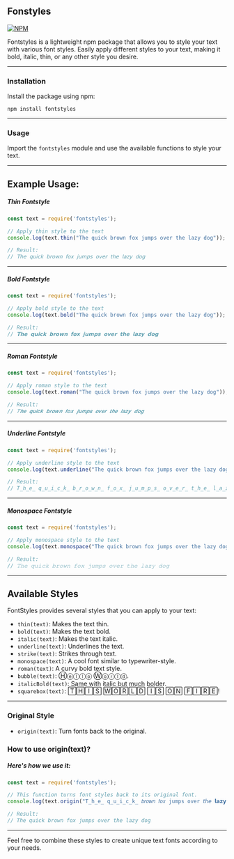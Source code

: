 ## Fonstyles
[![NPM](https://img.shields.io/badge/Available%20On-NPM-lightgrey.svg?logo=npm&logoColor=DA291A&labelColor=white&style=flat-square)](https://www.npmjs.com/package/fontstyles)

Fontstyles is a lightweight npm package that allows you to style your text with various font styles. Easily apply different styles to your text, making it bold, italic, thin, or any other style you desire.

---
### Installation
Install the package using npm:

```shell
npm install fontstyles
```
---
### Usage
Import the `fontstyles` module and use the available functions to style your text.

---
## Example Usage:
##### Thin Fontstyle
```javascript
const text = require('fontstyles');

// Apply thin style to the text
console.log(text.thin("The quick brown fox jumps over the lazy dog"));

// Result:
// 𝖳𝗁𝖾 𝗊𝗎𝗂𝖼𝗄 𝖻𝗋𝗈𝗐𝗇 𝖿𝗈𝗑 𝗃𝗎𝗆𝗉𝗌 𝗈𝗏𝖾𝗋 𝗍𝗁𝖾 𝗅𝖺𝗓𝗒 𝖽𝗈𝗀
```
---
##### Bold Fontstyle
```javascript
const text = require('fontstyles');

// Apply bold style to the text
console.log(text.bold("The quick brown fox jumps over the lazy dog"));

// Result:
// 𝗧𝗵𝗲 𝗾𝘂𝗶𝗰𝗸 𝗯𝗿𝗼𝘄𝗻 𝗳𝗼𝘅 𝗷𝘂𝗺𝗽𝘀 𝗼𝘃𝗲𝗿 𝘁𝗵𝗲 𝗹𝗮𝘇𝘆 𝗱𝗼𝗴
```
---
##### Roman Fontstyle
```javascript
const text = require('fontstyles');

// Apply roman style to the text
console.log(text.roman("The quick brown fox jumps over the lazy dog"));

// Result:
// 𝑇𝒉𝒆 𝒒𝒖𝒊𝒄𝒌 𝒃𝒓𝒐𝒘𝒏 𝒇𝒐𝒙 𝒋𝒖𝒎𝒑𝒔 𝒐𝒗𝒆𝒓 𝒕𝒉𝒆 𝒍𝒂𝒛𝒚 𝒅𝒐𝒈
```
---
##### Underline Fontstyle
```javascript
const text = require('fontstyles');

// Apply underline style to the text
console.log(text.underline("The quick brown fox jumps over the lazy dog"));

// Result:
// T̲h̲e̲ q̲u̲i̲c̲k̲ b̲r̲o̲w̲n̲ f̲o̲x̲ j̲u̲m̲p̲s̲ o̲v̲e̲r̲ t̲h̲e̲ l̲a̲z̲y̲ d̲o̲g̲
```
---
##### Monospace Fontstyle
```javascript
const text = require('fontstyles');

// Apply monospace style to the text
console.log(text.monospace("The quick brown fox jumps over the lazy dog"));

// Result:
// 𝚃𝚑𝚎 𝚚𝚞𝚒𝚌𝚔 𝚋𝚛𝚘𝚠𝚗 𝚏𝚘𝚡 𝚓𝚞𝚖𝚙𝚜 𝚘𝚟𝚎𝚛 𝚝𝚑𝚎 𝚕𝚊𝚣𝚢 𝚍𝚘𝚐
```
---
## Available Styles
FontStyles provides several styles that you can apply to your text:

- `thin(text)`: Makes the text thin.
- `bold(text)`: Makes the text bold.
- `italic(text)`: Makes the text italic.
- `underline(text)`: Underlines the text.
- `strike(text)`: Strikes through text.
- `monospace(text)`: A cool font similar to typewriter-style.
- `roman(text)`: A curvy bold text style.
- `bubble(text)`: Ⓗⓔⓛⓛⓞ Ⓦⓞⓡⓛⓓ.
- `italicBold(text)`: Same with italic but much bolder.
- `squarebox(text)`: 🅃🄷🄸🅂 🅆🄾🅁🄻🄳 🄸🅂 🄾🄽 🄵🄸🅁🄴!

---
### Original Style
- `origin(text)`: Turn fonts back to the original.

### How to use **origin(text)**?
##### Here's how we use it:
```javascript
const text = require('fontstyles');

// This function turns font styles back to its original font.
console.log(text.origin("T̲h̲e̲ q̲u̲i̲c̲k̲ 𝑏𝑟𝑜𝑤𝑛 𝑓𝑜𝑥 𝚓𝚞𝚖𝚙𝚜 𝚘𝚟𝚎𝚛 𝘵𝘩𝘦 𝗹𝗮𝘇𝘆 𝖽𝗈𝗀"));

// Result:
// The quick brown fox jumps over the lazy dog
```

---
Feel free to combine these styles to create unique text fonts according to your needs.